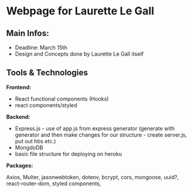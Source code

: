 # Webpage for Laurette Le Gall

## Main Infos:

- Deadline: March 15th
- Design and Concepts done by Laurette Le Gall itself

## Tools & Technologies

**Frontend:**

- React functional components (Hooks)
- react components/styled


**Backend:**

- Express.js - use of app.js from express generator (generate with generator and then make changes for our structure - create server.js, put out hbs etc.)
- MongdoDB
- basic file structure for deploying on heroku


**Packages:**

Axios, Multer, jasonwebtoken, dotenv, bcrypt, cors, mongoose, uuid?, react-router-dom, styled components,
